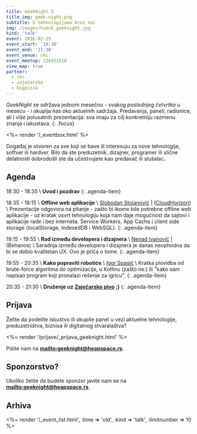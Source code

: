 ```yaml
---
title: GeekNight 5
title_img: geek-night.png
subtitle: S tehnologijama kroz noć
img: /images/hsbck_geeknight.jpg
kind: 'talk'
event: 2016-02-25
event_start: '18:30'
event_end: '21:30'
event_venue: skc
event_meetup: 228451616
view_map: true
partner:
  - skc
  - zaječarsko
  - bigpizza
---
```


_GeekNight_ se održava jednom mesečno - svakog _poslednjeg četvrtka_ u mesecu -
i okuplja nas oko aktuelnih sadržaja. Predavanja, paneli, radionice,
ali i više polusatnih prezentacija: sva imaju za cilj konkretniju razmenu znanja
i iskustava.
{: .focus}

<%= render '/_eventbox.html' %>

Događaj je otvoren za sve koji se bave ili interesuju za nove tehnologije,
softver ili hardver. Bilo da ste preduzetnik, dizajner, programer ili slične
delatnosti dobrodošli ste da učestvujete kao predavač ili slušalac.

## Agenda

<span class="icon-clock" /> 18:30 - 18:35 \\
**Uvod i pozdrav**
{: .agenda-item}

<span class="icon-clock" /> 18:35 - 19:15 \\
**Offline web aplikacije** \\
<span class="icon-user" /> [Slobodan Stojanović](https://slobodan.me/) | <span class="icon-home" /> ([CloudHorizon](https://twitter.com/CloudHorizon))  \\
  Prezentacije odgovora na pitanje - zašto bi ikome bile potrebne offline web aplikacije -
  uz kratak osvrt tehnologiju koja nam daje mogućnost da sajtovi i aplikacije rade i bez interneta.
  Service Workers, App Cache i client side storage (localStorage, IndexedDB i WebSQL).
{: .agenda-item}

<span class="icon-clock" /> 19:15 - 19:55 \\
**Rad između developera i dizajnera** \\
<span class="icon-user" /> [Nenad Ivanović](http://www.nenadivanovic.com/) | <span class="icon-home" /> (Behance) \\
  Saradnja između developera i dizajnera je danas neophodna da bi se dobio kvalitetan UX.
  Ovo je priča o tome.
{: .agenda-item}

<span class="icon-clock" /> 19:55 - 20:35 \\
**Kako popraviti robotiće**  \\
<span class="icon-user" /> [Igor Spasić](https://github.com/igorspasic) \\
  Kratka plovidba od brute-force algoritma do optimizacije, u Kotlinu (zašto ne:) ili
  "kako sam napisao program koji pronalazi rešenje za igricu".
{: .agenda-item}

<span class="icon-clock" /> 20:35 - 21:30 \\
**Druženje uz [Zaječarsko pivo](http://zajecarskopivo.com/) ;)**
{: .agenda-item}


## Prijava

Želite da podelite iskustvo ili okupite panel u vezi aktuelne tehnologije,
preduzetništva, biznisa ili digitalnog stvaralaštva?

<%= render '/prijave/_prijava_geeknight.html' %>

Pišite nam na **<mailto:geeknight@heapspace.rs>**.

## Sponzorstvo?

Ukoliko želite da budete sponzor javite nam se na **<mailto:geeknight@heapspace.rs>**.


## Arhiva

<%= render '/_event_list.html', :time => 'old', :kind => 'talk',  :limitnumber => 10 %>
